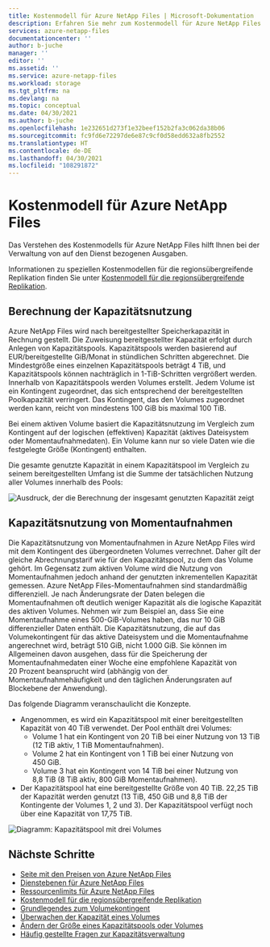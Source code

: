 ```yaml
---
title: Kostenmodell für Azure NetApp Files | Microsoft-Dokumentation
description: Erfahren Sie mehr zum Kostenmodell für Azure NetApp Files für die Verwaltung von auf den Dienst bezogenen Ausgaben.
services: azure-netapp-files
documentationcenter: ''
author: b-juche
manager: ''
editor: ''
ms.assetid: ''
ms.service: azure-netapp-files
ms.workload: storage
ms.tgt_pltfrm: na
ms.devlang: na
ms.topic: conceptual
ms.date: 04/30/2021
ms.author: b-juche
ms.openlocfilehash: 1e232651d273f1e32beef152b2fa3c062da38b06
ms.sourcegitcommit: fc9fd6e72297de6e87c9cf0d58edd632a8fb2552
ms.translationtype: HT
ms.contentlocale: de-DE
ms.lasthandoff: 04/30/2021
ms.locfileid: "108291872"
---
```

# <a name="cost-model-for-azure-netapp-files"></a>Kostenmodell für Azure NetApp Files 

Das Verstehen des Kostenmodells für Azure NetApp Files hilft Ihnen bei der Verwaltung von auf den Dienst bezogenen Ausgaben. 

Informationen zu speziellen Kostenmodellen für die regionsübergreifende Replikation finden Sie unter [Kostenmodell für die regionsübergreifende Replikation](cross-region-replication-introduction.md#cost-model-for-cross-region-replication).

## <a name="calculation-of-capacity-consumption"></a>Berechnung der Kapazitätsnutzung

Azure NetApp Files wird nach bereitgestellter Speicherkapazität in Rechnung gestellt.  Die Zuweisung bereitgestellter Kapazität erfolgt durch Anlegen von Kapazitätspools.  Kapazitätspools werden basierend auf EUR/bereitgestellte GiB/Monat in stündlichen Schritten abgerechnet. Die Mindestgröße eines einzelnen Kapazitätspools beträgt 4 TiB, und Kapazitätspools können nachträglich in 1-TiB-Schritten vergrößert werden. Innerhalb von Kapazitätspools werden Volumes erstellt.  Jedem Volume ist ein Kontingent zugeordnet, das sich entsprechend der bereitgestellten Poolkapazität verringert. Das Kontingent, das den Volumes zugeordnet werden kann, reicht von mindestens 100 GiB bis maximal 100 TiB.  

Bei einem aktiven Volume basiert die Kapazitätsnutzung im Vergleich zum Kontingent auf der logischen (effektiven) Kapazität (aktives Dateisystem oder Momentaufnahmedaten). Ein Volume kann nur so viele Daten wie die festgelegte Größe (Kontingent) enthalten.

Die gesamte genutzte Kapazität in einem Kapazitätspool im Vergleich zu seinem bereitgestellten Umfang ist die Summe der tatsächlichen Nutzung aller Volumes innerhalb des Pools: 

   ![Ausdruck, der die Berechnung der insgesamt genutzten Kapazität zeigt](../media/azure-netapp-files/azure-netapp-files-total-used-capacity.png)

## <a name="capacity-consumption-of-snapshots"></a>Kapazitätsnutzung von Momentaufnahmen 

Die Kapazitätsnutzung von Momentaufnahmen in Azure NetApp Files wird mit dem Kontingent des übergeordneten Volumes verrechnet.  Daher gilt der gleiche Abrechnungstarif wie für den Kapazitätspool, zu dem das Volume gehört.  Im Gegensatz zum aktiven Volume wird die Nutzung von Momentaufnahmen jedoch anhand der genutzten inkrementellen Kapazität gemessen.  Azure NetApp Files-Momentaufnahmen sind standardmäßig differenziell. Je nach Änderungsrate der Daten belegen die Momentaufnahmen oft deutlich weniger Kapazität als die logische Kapazität des aktiven Volumes. Nehmen wir zum Beispiel an, dass Sie eine Momentaufnahme eines 500-GiB-Volumes haben, das nur 10 GiB differenzieller Daten enthält. Die Kapazitätsnutzung, die auf das Volumekontingent für das aktive Dateisystem und die Momentaufnahme angerechnet wird, beträgt 510 GiB, nicht 1.000 GiB. Sie können im Allgemeinen davon ausgehen, dass für die Speicherung der Momentaufnahmedaten einer Woche eine empfohlene Kapazität von 20 Prozent beansprucht wird (abhängig von der Momentaufnahmehäufigkeit und den täglichen Änderungsraten auf Blockebene der Anwendung). 

Das folgende Diagramm veranschaulicht die Konzepte. 

* Angenommen, es wird ein Kapazitätspool mit einer bereitgestellten Kapazität von 40 TiB verwendet. Der Pool enthält drei Volumes:    
    * Volume 1 hat ein Kontingent von 20 TiB bei einer Nutzung von 13 TiB (12 TiB aktiv, 1 TiB Momentaufnahmen).
    * Volume 2 hat ein Kontingent von 1 TiB bei einer Nutzung von 450 GiB.
    * Volume 3 hat ein Kontingent von 14 TiB bei einer Nutzung von 8,8 TiB (8 TiB aktiv, 800 GiB Momentaufnahmen).   
* Der Kapazitätspool hat eine bereitgestellte Größe von 40 TiB. 22,25 TiB der Kapazität werden genutzt (13 TiB, 450 GiB und 8,8 TiB der Kontingente der Volumes 1, 2 und 3). Der Kapazitätspool verfügt noch über eine Kapazität von 17,75 TiB.   

![Diagramm: Kapazitätspool mit drei Volumes](../media/azure-netapp-files/azure-netapp-files-capacity-pool-with-three-vols.png)

## <a name="next-steps"></a>Nächste Schritte

* [Seite mit den Preisen von Azure NetApp Files](https://azure.microsoft.com/pricing/details/storage/netapp/)
* [Dienstebenen für Azure NetApp Files](azure-netapp-files-service-levels.md)
* [Ressourcenlimits für Azure NetApp Files](azure-netapp-files-resource-limits.md)
* [Kostenmodell für die regionsübergreifende Replikation](cross-region-replication-introduction.md#cost-model-for-cross-region-replication)
* [Grundlegendes zum Volumekontingent](volume-quota-introduction.md)
* [Überwachen der Kapazität eines Volumes](monitor-volume-capacity.md)
* [Ändern der Größe eines Kapazitätspools oder Volumes](azure-netapp-files-resize-capacity-pools-or-volumes.md)
* [Häufig gestellte Fragen zur Kapazitätsverwaltung](azure-netapp-files-faqs.md#capacity-management-faqs)
